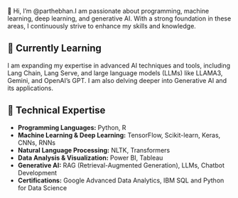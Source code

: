 👋 Hi, I’m @parthebhan.I am passionate about programming, machine learning, deep learning, and generative AI. With a strong foundation in these areas, I continuously strive to enhance my skills and knowledge.

## 🌱 Currently Learning
I am expanding my expertise in advanced AI techniques and tools, including Lang Chain, Lang Serve, and large language models (LLMs) like LLAMA3, Gemini, and OpenAI’s GPT. I am also delving deeper into Generative AI and its applications.

## 💼 Technical Expertise
- **Programming Languages:** Python, R
- **Machine Learning & Deep Learning:** TensorFlow, Scikit-learn, Keras, CNNs, RNNs
- **Natural Language Processing:** NLTK, Transformers
- **Data Analysis & Visualization:** Power BI, Tableau
- **Generative AI:** RAG (Retrieval-Augmented Generation), LLMs, Chatbot Development
- **Certifications:** Google Advanced Data Analytics, IBM SQL and Python for Data Science

